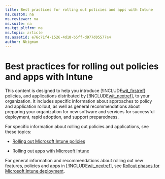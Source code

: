 ```yaml
---
title: Best practices for rolling out policies and apps with Intune
ms.custom: na
ms.reviewer: na
ms.suite: na
ms.tgt_pltfrm: na
ms.topic: article
ms.assetid: e76c71f4-1526-4d10-b5ff-d977d05577a4
author: Nbigman
---
```

# Best practices for rolling out policies and apps with Intune
This content is designed to help you introduce [!INCLUDE[wit_firstref](../Token/wit_firstref_md.md)] policies, and applications distributed by [!INCLUDE[wit_nextref](../Token/wit_nextref_md.md)], to your organization. It includes specific information about approaches to policy and application rollout, as well as general recommendations about preparing your organization for new software and services for successful deployment,  rapid adoption, and support preparedness.

For specific information about rolling out policies and applications, see these topics:

-   [Rolling out Microsoft Intune policies](../Topic/Rolling_out_Microsoft_Intune_policies.md)

-   [Rolling out apps with Microsoft Intune](../Topic/Rolling_out_apps_with_Microsoft_Intune.md)

For general information and recommendations about rolling out new features, policies and apps in [!INCLUDE[wit_nextref](../Token/wit_nextref_md.md)], see [Rollout phases for Microsoft Intune deployment](../Topic/Rollout_phases_for_Microsoft_Intune_deployment.md).

